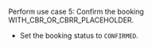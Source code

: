 Perform use case 5: Confirm the booking WITH_CBR_OR_CBRR_PLACEHOLDER.
* Set the booking status to `CONFIRMED`.
